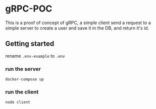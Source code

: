 # gRPC-POC

This is a proof of concept of gRPC, a simple client send a request to a simple server to create a user and save it in the DB, and return it's id.

## Getting started
rename `.env-example` to `.env`
### run the server
`docker-compose up`
### run the client
`node client`

